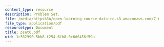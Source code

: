 ```yaml
---
content_type: resource
description: Problem Set.
file: /media/https%3A/open-learning-course-data-rc.s3.amazonaws.com/7-03-genetics-fall-2004/1c5829905bb8f2546fb80c6d6456f59a_pset6.pdf
file_type: application/pdf
resourcetype: Document
title: pset6.pdf
uid: 1c582990-5bb8-f254-6fb8-0c6d6456f59a
---
```

